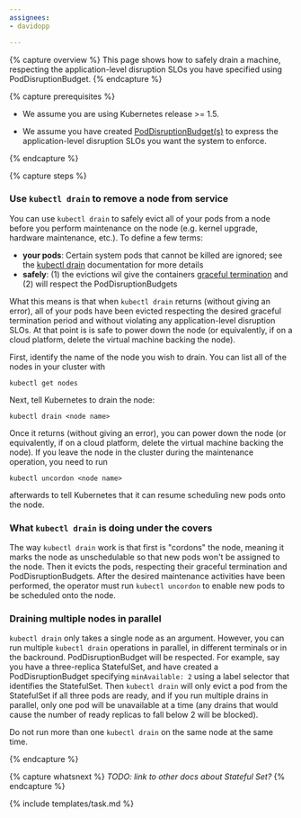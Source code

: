 ```yaml
---
assignees:
- davidopp

---
```

 
{% capture overview %}
This page shows how to safely drain a machine, respecting the application-level
disruption SLOs you have specified using PodDisruptionBudget.
{% endcapture %}

{% capture prerequisites %}

* We assume you are using Kubernetes release >= 1.5.

* We assume you have created [PodDisruptionBudget(s)](../../admin/disruptions.md) to express the
application-level disruption SLOs you want the system to enforce.

{% endcapture %}

{% capture steps %}

### Use `kubectl drain` to remove a node from service

You can use `kubectl drain` to safely evict all of your pods from a node before you perform maintenance
on the node (e.g. kernel upgrade, hardware maintenance, etc.). To define a few terms:

* **your pods**: Certain system pods that cannot be killed are ignored; see the
[kubectl drain](../../user-guide/kubectl/kubectl_drain/) documentation for more details
* **safely**: (1) the evictions wil give the containers [graceful termination](../../user-guide/production-pods/#lifecycle-hooks-and-termination-notice)
and (2) will respect the PodDisruptionBudgets

What this means is that when `kubectl drain` returns (without giving an error), all of
your pods have been evicted respecting the desired graceful termination period and without
violating any application-level disruption SLOs. At that point is is safe to power down
the node (or equivalently, if on a cloud platform, delete the virtual machine backing the node).

First, identify the name of the node you wish to drain. You can list all of the nodes in your cluster with
```shell
kubectl get nodes
```

Next, tell Kubernetes to drain the node:
```shell
kubectl drain <node name>
```

Once it returns (without giving an error), you can power down the node
(or equivalently, if on a cloud platform, delete the virtual machine backing the node).
If you leave the node in the cluster during the maintenance operation, you need to run
```shell
kubectl uncordon <node name>
```
afterwards to tell Kubernetes that it can resume scheduling new pods onto the node.

### What `kubectl drain` is doing under the covers

The way `kubectl drain` work is that first is "cordons" the node, meaning it marks
the node as unschedulable so that new pods won't be assigned to the node. Then it
evicts the pods, respecting their graceful termination and PodDisruptionBudgets.
After the desired maintenance activities have been performed, the operator must
run `kubectl uncordon` to enable new pods to be scheduled onto the node.

### Draining multiple nodes in parallel

`kubectl drain` only takes a single node as an argument. However, you can run multiple
`kubectl drain` operations in parallel, in different terminals or in the backround.
PodDisruptionBudget will be respected. For example, say you have a three-replica
StatefulSet, and have created a PodDisruptionBudget specifying `minAvailable: 2`
using a label selector that identifies the StatefulSet. Then `kubectl drain` will
only evict a pod from the StatefulSet if all three pods are ready, and if you run
multiple drains in parallel, only one pod will be unavailable at a time (any drains
that would cause the number of ready replicas to fall below 2 will be blocked).

Do not run more than one `kubectl drain` on the same node at the same time.


{% endcapture %}

{% capture whatsnext %}
*TODO: link to other docs about Stateful Set?*
{% endcapture %}

{% include templates/task.md %}
